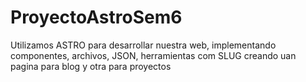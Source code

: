 # ProyectoAstroSem6
Utilizamos ASTRO para desarrollar nuestra web, implementando componentes, archivos, JSON, herramientas com SLUG creando uan pagina para blog y otra para proyectos
